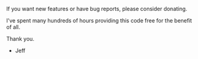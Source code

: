 If you want new features or have bug reports, please consider donating. 

I've spent many hundreds of hours providing this code free for the benefit of all.

Thank you.

- Jeff
